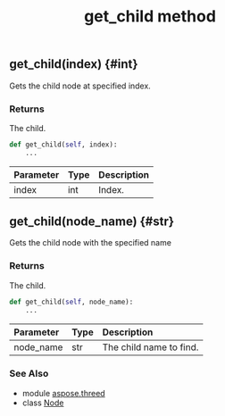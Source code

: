 ﻿---
title: get_child method
second_title: Aspose.3D for Python via .NET API References
description: 
type: docs
weight: 80
url: /python-net/aspose.threed/node/get_child/
is_root: false
---

## get_child(index) {#int}

Gets the child node at specified index.

### Returns 


The child.


```python
def get_child(self, index):
    ...
```


| Parameter | Type | Description |
| :- | :- | :- |
| index | int | Index. |


## get_child(node_name) {#str}

Gets the child node with the specified name

### Returns 


The child.


```python
def get_child(self, node_name):
    ...
```


| Parameter | Type | Description |
| :- | :- | :- |
| node_name | str | The child name to find. |



### See Also
* module [aspose.threed](../../)
* class [Node](/3d/python-net/aspose.threed/node)
